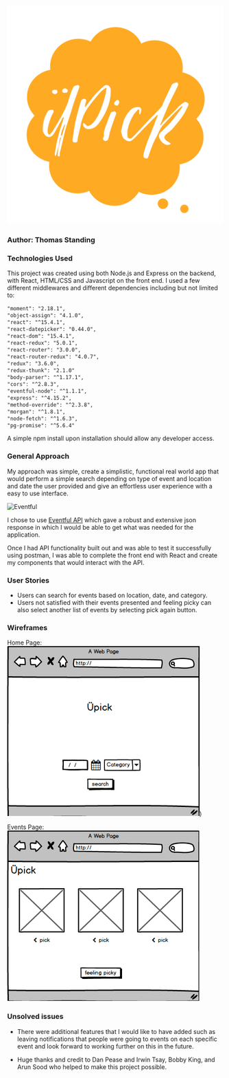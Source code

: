 # ![Upick](https://raw.githubusercontent.com/tomisstanding/Upick-frontend/master/src/assets/upicklogo.png)

### Author: Thomas Standing

### Technologies Used

This project was created using both Node.js and Express on the backend, with React, HTML/CSS and Javascript on the front end. I used a few different middlewares and different dependencies including but not limited to:
    
    "moment": "2.18.1",
    "object-assign": "4.1.0",
    "react": "^15.4.1",
    "react-datepicker": "0.44.0",
    "react-dom": "15.4.1",
    "react-redux": "5.0.1",
    "react-router": "3.0.0",
    "react-router-redux": "4.0.7",
    "redux": "3.6.0",
    "redux-thunk": "2.1.0"
    "body-parser": "^1.17.1",
    "cors": "^2.8.3",
    "eventful-node": "^1.1.1",
    "express": "^4.15.2",
    "method-override": "^2.3.8",
    "morgan": "^1.8.1",
    "node-fetch": "^1.6.3",
    "pg-promise": "^5.6.4"
    

A simple npm install upon installation should allow any developer access.     

### General Approach

My approach was simple, create a simplistic, functional real world app that would perform a simple search depending on type of event and location and date the user provided and give an effortless user experience with a easy to use interface.

![Eventful](https://upload.wikimedia.org/wikipedia/commons/6/68/Eventful_logo.png)

I chose to use [Eventful API](http://api.eventful.com/docs/events/search) which gave a robust and extensive json response in which I would be able to get what was needed for the application. 

Once I had API functionality built out and was able to test it successfully using postman, I was able to complete the front end with React and create my components that would interact with the API.

### User Stories

- Users can search for events based on location, date, and category.
- Users not satisfied with their events presented and feeling picky can also select another list of events by selecting pick again button.

### Wireframes

Home Page: 
![Homepage](https://raw.githubusercontent.com/tomisstanding/Upick-frontend/master/src/assets/homepage.png))

Events Page:
![Results Page](https://raw.githubusercontent.com/tomisstanding/Upick-frontend/master/src/assets/events.png)

### Unsolved issues

* There were additional features that I would like to have added such as leaving notifications that people were going to events on each specific event and look forward to working further on this in the future. 

* Huge thanks and credit to Dan Pease and Irwin Tsay, Bobby King, and Arun Sood who helped to make this project possible. 
